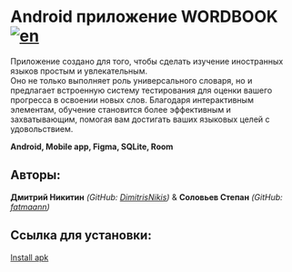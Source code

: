 # Android приложение WORDBOOK   [![en](https://img.shields.io/badge/lang-en-red.svg)](https://github.com/fatmaann/WORDBOOK/blob/master/README.en.md)

Приложение создано для того, чтобы сделать изучение иностранных языков простым и увлекательным.<br>
Оно не только выполняет роль универсального словаря, но и предлагает встроенную систему тестирования для оценки вашего прогресса в освоении новых слов.
Благодаря интерактивным элементам, обучение становится более эффективным и захватывающим, помогая вам достигать ваших языковых целей с удовольствием.<br>

<b>Android, Mobile app, Figma, SQLite, Room</b>

## Авторы:

**Дмитрий Никитин** *(GitHub: [DimitrisNikis](https://github.com/DimitrisNikis))* & **Соловьев Степан** *(GitHub: [fatmaann](https://github.com/fatmaann))*

## Ссылка для установки:

[Install apk](https://disk.yandex.ru/d/OfGgIQQxKc2zaw)
